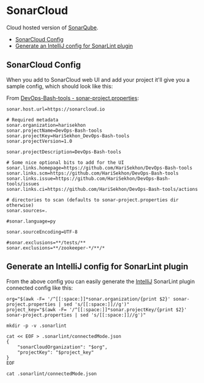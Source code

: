 # SonarCloud

Cloud hosted version of [SonarQube](sonarqube.md).

<!-- INDEX_START -->

- [SonarCloud Config](#sonarcloud-config)
- [Generate an IntelliJ config for SonarLint plugin](#generate-an-intellij-config-for-sonarlint-plugin)

<!-- INDEX_END -->

## SonarCloud Config

When you add to SonarCloud web UI and add your project it'll give you a sample config, which should look like this:

From [DevOps-Bash-tools - sonar-project.properties](https://github.com/HariSekhon/DevOps-Bash-tools/blob/master/sonar-project.properties):

```properties
sonar.host.url=https://sonarcloud.io

# Required metadata
sonar.organization=harisekhon
sonar.projectName=DevOps-Bash-tools
sonar.projectKey=HariSekhon_DevOps-Bash-tools
sonar.projectVersion=1.0

sonar.projectDescription=DevOps-Bash-tools

# Some nice optional bits to add for the UI
sonar.links.homepage=https://github.com/HariSekhon/DevOps-Bash-tools
sonar.links.scm=https://github.com/HariSekhon/DevOps-Bash-tools
sonar.links.issue=https://github.com/HariSekhon/DevOps-Bash-tools/issues
sonar.links.ci=https://github.com/HariSekhon/DevOps-Bash-tools/actions

# directories to scan (defaults to sonar-project.properties dir otherwise)
sonar.sources=.

#sonar.language=py

sonar.sourceEncoding=UTF-8

#sonar.exclusions=**/tests/**
sonar.exclusions=**/zookeeper-*/**/*
```

## Generate an IntelliJ config for SonarLint plugin

From the above config you can easily generate the [IntelliJ](intellij.md) SonarLint plugin connected config like this:

```shell
org="$(awk -F= '/^[[:space:]]*sonar.organization/{print $2}' sonar-project.properties | sed 's/[[:space:]]//g')"
project_key="$(awk -F= '/^[[:space:]]*sonar.projectKey/{print $2}' sonar-project.properties | sed 's/[[:space:]]//g')"

mkdir -p -v .sonarlint

cat << EOF > .sonarlint/connectedMode.json
{
    "sonarCloudOrganization": "$org",
    "projectKey": "$project_key"
}
EOF

cat .sonarlint/connectedMode.json
```

